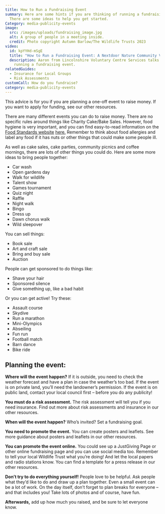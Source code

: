 ```yaml
---
title: How to Run a Fundraising Event
summary: Here are some hints if you are thinking of running a fundraising event.
  There are some ideas to help you get started.
Category: media-publicity-events
image:
  src: /images/uploads/fundraising_image.jpg
  alt: A group of people in a meeting inside.
  credit: Photo copyright Autumn Barlow/The Wildlife Trusts 2023
video:
  id: kpYYHd-mSgE
  title: "How to Run a Fundraising Event: A Nextdoor Nature Community Video"
  description: Aaron from Lincolnshire Voluntary Centre Services talks about
    running a fundraising event.
relatedGuides:
  - Insurance for Local Groups
  - Risk Assessments
customCall: How do you fundraise?
category: media-publicity-events
---
```

This advice is for you if you are planning a one-off event to raise money. If you want to apply for funding, see our other resources.

There are many different events you can do to raise money. There are no specific rules around things like Charity Cake/Bake Sales. However, food hygiene is very important, and you can find easy-to-read information on the [Food Standards website](https://www.food.gov.uk/business-guidance/food-hygiene-for-your-business) [here.](https://www.food.gov.uk/business-guidance/food-hygiene-for-your-business) Remember to think about food allergies and label any food if it has nuts or other things that could make some people ill.

As well as cake sales, cake parties, community picnics and coffee mornings, there are lots of other things you could do. Here are some more ideas to bring people together:

* Car wash
* Open gardens day
* Walk for wildlife
* Talent show
* Games tournament
* Quiz night
* Raffle
* Night walk
* Bingo
* Dress up
* Dawn chorus walk
* Wild sleepover

You can sell things:

* Book sale
* Art and craft sale
* Bring and buy sale
* Auction

People can get sponsored to do things like:

* Shave your hair
* Sponsored silence
* Give something up, like a bad habit

Or you can get active! Try these:

* Assault course
* Skydive
* Run a marathon
* Mini-Olympics
* Abseiling
* Fun run
* Football match
* Barn dance
* Bike ride

## Planning the event:

**Where will the event happen?** If it is outside, you need to check the weather forecast and have a plan in case the weather’s too bad. If the event is on private land, you’ll need the landowner’s permission. If the event is on public land, contact your local council first – before you do any publicity!

**You must do a risk assessment.** The risk assessment will tell you if you need insurance. Find out more about risk assessments and insurance in our other resources.

**When will the event happen?** Who’s invited? Set a fundraising goal.

**You need to promote the event.** You can create posters and leaflets. See more guidance about posters and leaflets in our other resources.

**You can promote the event online.** You could see up a JustGiving Page or other online fundraising page and you can use social media too. Remember to tell your local Wildlife Trust what you’re doing! And let the local papers and radio stations know. You can find a template for a press release in our other resources.

**Don’t try to do everything yourself!** People love to be helpful. Ask people what they’d like to do and draw up a plan together. Even a small event can be a lot of work. On the day itself, don’t forget to plan breaks for everyone – and that includes you! Take lots of photos and of course, have fun.

**Afterwards,** add up how much you raised, and be sure to let everyone know.